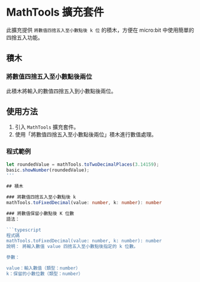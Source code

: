 # MathTools 擴充套件

此擴充提供 `將數值四捨五入至小數點後 k 位` 的積木，方便在 micro:bit 中使用簡單的四捨五入功能。

## 積木

### 將數值四捨五入至小數點後兩位
此積木將輸入的數值四捨五入到小數點後兩位。

## 使用方法
1. 引入 `MathTools` 擴充套件。
2. 使用「將數值四捨五入至小數點後兩位」積木進行數值處理。

### 程式範例
```typescript
let roundedValue = mathTools.toTwoDecimalPlaces(3.14159);
basic.showNumber(roundedValue);
'''

## 積木

### 將數值四捨五入至小數點後 k
mathTools.toFixedDecimal(value: number, k: number): number

### 將數值保留小數點後 K 位數
語法：

```typescript
程式碼
mathTools.toFixedDecimal(value: number, k: number): number
說明： 將輸入數值 value 四捨五入至小數點後指定的 k 位數。

參數：

value：輸入數值（類型：number）
k：保留的小數位數（類型：number）
